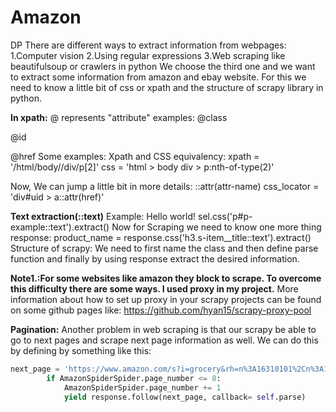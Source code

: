 # Amazon
DP
There are different ways to extract information from webpages:
1.Computer vision
2.Using regular expressions
3.Web scraping like beautifulsoup or crawlers in python
We choose the third one and we want to extract some information from amazon and ebay website.
For this we need to know a little bit of css or xpath and the structure of scrapy library in python.

**In xpath:**
@ represents "attribute"
examples:
@class

@id

@href
Some examples:
Xpath and CSS equivalency:
xpath = '/html/body//div/p[2]'
css = 'html > body div > p:nth-of-type(2)'


Now, We can jump a little bit in more details:
::attr(attr-name)
css_locator = 'div#uid > a::attr(href)'

**Text extraction(::text)**
Example:
Hello world!
sel.css('p#p-example::text').extract()
Now for Scraping we need to know one more thing response:
product_name = response.css('h3.s-item__title::text').extract()
Structure of scrapy:
We need to first name the class and then define parse function and finally by using response extract the desired information.

**Note1.:For some websites like amazon they block to scrape. To overcome this difficulty there are some ways. I used proxy in my project.**
More information about how to set up proxy in your scrapy projects can be found on some github pages like:
https://github.com/hyan15/scrapy-proxy-pool

**Pagination:**
Another problem in web scraping is that our scrapy be able to go to next pages and scrape next page information as well. 
We can do this by defining by something like this:
```python
next_page = 'https://www.amazon.com/s?i=grocery&rh=n%3A16310101%2Cn%3A16310211%2Cn%3A16310231%2Cn%3A16521305011%2Cn%3A16318401%2Cn%3A16318511&page=' + str(AmazonSpiderSpider.page_number) + '&qid=1576114939&ref=sr_pg_2'
        if AmazonSpiderSpider.page_number <= 8:
            AmazonSpiderSpider.page_number += 1
            yield response.follow(next_page, callback= self.parse)
```
